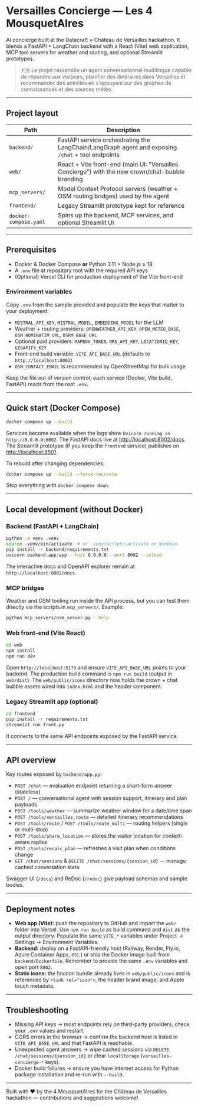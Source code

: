 # Versailles Concierge — Les 4 MousquetAIres

AI concierge built at the Datacraft × Château de Versailles hackathon. It blends a FastAPI + LangChain backend with a React (Vite) web application, MCP tool servers for weather and routing, and optional Streamlit prototypes.

> 🇫🇷 Le projet rassemble un agent conversationnel multilingue capable de répondre aux visiteurs, planifier des itinéraires dans Versailles et recommander des activités en s'appuyant sur des graphes de connaissances et des sources météo.

---

## Project layout

| Path | Description |
| --- | --- |
| `backend/` | FastAPI service orchestrating the LangChain/LangGraph agent and exposing `/chat` + tool endpoints |
| `web/` | React + Vite front-end (main UI: "Versailles Concierge") with the new crown/chat-bubble branding |
| `mcp_servers/` | Model Context Protocol servers (weather + OSM routing bridges) used by the agent |
| `frontend/` | Legacy Streamlit prototype kept for reference |
| `docker-compose.yaml` | Spins up the backend, MCP services, and optional Streamlit UI |

---

## Prerequisites

- Docker & Docker Compose **or** Python 3.11 + Node.js ≥ 18
- A `.env` file at repository root with the required API keys
- (Optional) Vercel CLI for production deployment of the Vite front-end

### Environment variables

Copy `.env` from the sample provided and populate the keys that matter to your deployment:

- `MISTRAL_API_KEY`, `MISTRAL_MODEL`, `EMBEDDING_MODEL` for the LLM
- Weather + routing providers: `OPENWEATHER_API_KEY`, `OPEN_METEO_BASE`, `OSM_NOMINATIM_URL`, `OSRM_BASE_URL`
- Optional paid providers: `MAPBOX_TOKEN`, `ORS_API_KEY`, `LOCATIONIQ_KEY`, `GEOAPIFY_KEY`
- Front-end build variable: `VITE_API_BASE_URL` (defaults to `http://localhost:8002`)
- `OSM_CONTACT_EMAIL` is recommended by OpenStreetMap for bulk usage

Keep the file out of version control; each service (Docker, Vite build, FastAPI) reads from the root `.env`.

---

## Quick start (Docker Compose)

```bash
docker compose up --build
```

Services become available when the logs show `Uvicorn running on http://0.0.0.0:8002`. The FastAPI docs live at [http://localhost:8002/docs](http://localhost:8002/docs). The Streamlit prototype (if you keep the `frontend` service) publishes on [http://localhost:8501](http://localhost:8501).

To rebuild after changing dependencies:

```bash
docker compose up --build --force-recreate
```

Stop everything with `docker compose down`.

---

## Local development (without Docker)

### Backend (FastAPI + LangChain)

```bash
python -m venv .venv
source .venv/bin/activate  # or .venv\Scripts\activate on Windows
pip install -r backend/requirements.txt
uvicorn backend.app:app --host 0.0.0.0 --port 8002 --reload
```

The interactive docs and OpenAPI explorer remain at `http://localhost:8002/docs`.

### MCP bridges

Weather and OSM tooling run inside the API process, but you can test them directly via the scripts in `mcp_servers/`. Example:

```bash
python mcp_servers/osm_server.py --help
```

### Web front-end (Vite React)

```bash
cd web
npm install
npm run dev
```

Open `http://localhost:5173` and ensure `VITE_API_BASE_URL` points to your backend. The production build command is `npm run build` (output in `web/dist`). The `web/public/icons` directory now holds the crown + chat bubble assets wired into `index.html` and the header component.

### Legacy Streamlit app (optional)

```bash
cd frontend
pip install -r requirements.txt
streamlit run front.py
```

It connects to the same API endpoints exposed by the FastAPI service.

---

## API overview

Key routes exposed by `backend/app.py`:

- `POST /chat` — evaluation endpoint returning a short-form answer (stateless)
- `POST /` — conversational agent with session support, itinerary and plan payloads
- `POST /tools/weather` — summarize weather window for a date/time span
- `POST /tools/versailles_route` — detailed itinerary recommendations
- `POST /tools/route` / `POST /tools/route_multi` — routing helpers (single or multi-stop)
- `POST /tools/share_location` — stores the visitor location for context-aware replies
- `POST /tools/recalc_plan` — refreshes a visit plan when conditions change
- `GET /chat/sessions` & `DELETE /chat/sessions/{session_id}` — manage cached conversation state

Swagger UI (`/docs`) and ReDoc (`/redoc`) give payload schemas and sample bodies.

---

## Deployment notes

- **Web app (Vite):** push the repository to GitHub and import the `web/` folder into Vercel. Use `npm run build` as build command and `dist` as the output directory. Populate the same `VITE_*` variables under Project → Settings → Environment Variables.
- **Backend:** deploy on a FastAPI-friendly host (Railway, Render, Fly.io, Azure Container Apps, etc.) or ship the Docker image built from `backend/Dockerfile`. Remember to provide the same `.env` variables and open port `8002`.
- **Static icons:** the favicon bundle already lives in `web/public/icons` and is referenced by `<link rel="icon">`, the header brand image, and Apple touch metadata.

---

## Troubleshooting

- Missing API keys → most endpoints rely on third-party providers; check your `.env` values and restart.
- CORS errors in the browser → confirm the backend host is listed in `VITE_API_BASE_URL` and that FastAPI is reachable.
- Unexpected agent answers → wipe cached sessions via `DELETE /chat/sessions/{session_id}` or clear `localStorage` (`versailles-concierge-*` keys).
- Docker build failures → ensure you have internet access for Python package installation and re-run with `--build`.

---

Built with ❤️ by the 4 MousquetAIres for the Château de Versailles hackathon — contributions and suggestions welcome!
